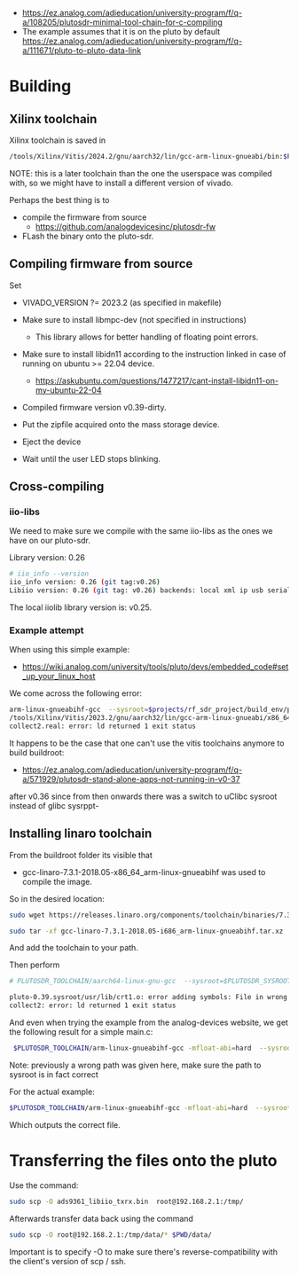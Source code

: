 - https://ez.analog.com/adieducation/university-program/f/q-a/108205/plutosdr-minimal-tool-chain-for-c-compiling
- The example assumes that it is on the pluto by default https://ez.analog.com/adieducation/university-program/f/q-a/111671/pluto-to-pluto-data-link

# Building
## Xilinx toolchain
Xilinx toolchain is saved in
```bash
/tools/Xilinx/Vitis/2024.2/gnu/aarch32/lin/gcc-arm-linux-gnueabi/bin:$PATH
```


NOTE: this is a later toolchain than the one the userspace was compiled with, so we might have to install a different version of vivado.

Perhaps the best thing is to
- compile the firmware from source
    - https://github.com/analogdevicesinc/plutosdr-fw
- FLash the binary onto the pluto-sdr.

## Compiling firmware from source
Set 
- VIVADO_VERSION ?= 2023.2 (as specified in makefile)
- Make sure to install libmpc-dev (not specified in instructions)
    - This library allows for better handling of floating point errors.
- Make sure to install libidn11 according to the instruction linked in case of running on ubuntu >= 22.04 device.
    - https://askubuntu.com/questions/1477217/cant-install-libidn11-on-my-ubuntu-22-04

- Compiled firmware version v0.39-dirty.
- Put the zipfile acquired onto the mass storage device.
- Eject the device
- Wait until the user LED stops blinking.

## Cross-compiling
### iio-libs
We need to make sure we compile with the same iio-libs as the ones we have on our pluto-sdr.

Library version: 0.26
```bash
# iio_info --version
iio_info version: 0.26 (git tag:v0.26)
Libiio version: 0.26 (git tag: v0.26) backends: local xml ip usb serial
```

The local iiolib library version is: v0.25.

### Example attempt
When using this simple example:
- https://wiki.analog.com/university/tools/pluto/devs/embedded_code#set_up_your_linux_host

We come across the following error:
```bash
arm-linux-gnueabihf-gcc  --sysroot=$projects/rf_sdr_project/build_env/pluto-0.39.sysroot/ -std=gnu99 -g -o pluto_stream main.c -lpthread -liio -lm -Wall -Wextra
/tools/Xilinx/Vitis/2023.2/gnu/aarch32/lin/gcc-arm-linux-gnueabi/x86_64-petalinux-linux/usr/bin/arm-xilinx-linux-gnueabi/arm-xilinx-linux-gnueabi-ld.real: cannot find crtbeginS.o: No such file or directory
collect2.real: error: ld returned 1 exit status
```

It happens to be the case that one can't use the vitis toolchains anymore to build buildroot:
- https://ez.analog.com/adieducation/university-program/f/q-a/571929/plutosdr-stand-alone-apps-not-running-in-v0-37

after v0.36 since from then onwards there was a switch to uClibc sysroot instead of glibc sysrppt-

## Installing linaro toolchain



From the buildroot folder its visible that
- gcc-linaro-7.3.1-2018.05-x86_64_arm-linux-gnueabihf was used to compile the image.

So in the desired location:
```bash
sudo wget https://releases.linaro.org/components/toolchain/binaries/7.3-2018.05/arm-linux-gnueabihf/gcc-linaro-7.3.1-2018.05-i686_arm-linux-gnueabihf.tar.xz

sudo tar -xf gcc-linaro-7.3.1-2018.05-i686_arm-linux-gnueabihf.tar.xz
```

And add the toolchain to your path.

Then perform 

```bash
# PLUTOSDR_TOOLCHAIN/aarch64-linux-gnu-gcc  --sysroot=$PLUTOSDR_SYSROOT -std=gnu99 -g -o pluto_stream main.c -lpthread -liio -lm -Wall -Wextra

pluto-0.39.sysroot/usr/lib/crt1.o: error adding symbols: File in wrong format
collect2: error: ld returned 1 exit status
```


And even when trying the example from the analog-devices website, we get the following result for a simple main.c:

```bash
 $PLUTOSDR_TOOLCHAIN/arm-linux-gnueabihf-gcc -mfloat-abi=hard  --sysroot=$PLUTOSDR_SYSROOT -std=gnu99 -g -o pluto_stream main.c -lpthread -liio -lm -Wall -Wextra
```

Note: previously a wrong path was given here, make sure the path to sysroot is in fact correct


For the actual example:

```bash
$PLUTOSDR_TOOLCHAIN/arm-linux-gnueabihf-gcc -mfloat-abi=hard  --sysroot=$PLUTOSDR_SYSROOT -std=gnu99 -g -o pluto_stream ad9361-iiostream.c -lpthread -liio -lm -Wall -Wextra
```
Which outputs the correct file.

# Transferring the files onto the pluto
Use the command:
```bash
sudo scp -O ads9361_libiio_txrx.bin  root@192.168.2.1:/tmp/
```

Afterwards transfer data back using the command
```bash
sudo scp -O root@192.168.2.1:/tmp/data/* $PWD/data/
```

Important is to specify -O to make sure there's reverse-compatibility with the client's version of scp / ssh.